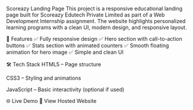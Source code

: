 Scoreazy Landing Page
This project is a responsive educational landing page built for Scoreazy Edutech Private Limited as part of a Web Development Internship assignment.
The website highlights personalized learning programs with a clean UI, modern design, and responsive layout.

🚀 Features
✅ Fully responsive design
✅ Hero section with call-to-action buttons
✅ Stats section with animated counters
✅ Smooth floating animation for hero image
✅ Simple and clean UI

🛠️ Tech Stack
HTML5 – Page structure

CSS3 – Styling and animations

JavaScript – Basic interactivity (optional if used)

🌐 Live Demo
🔗 View Hosted Website
